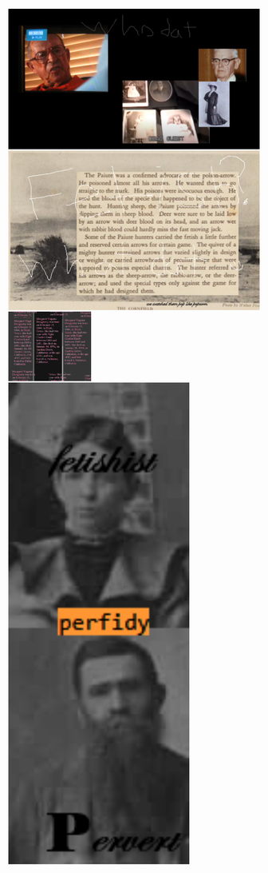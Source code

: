 <img src="whodat.png"></img>
<img src="Popcorn_fetish_in_the_cornfield.png"></img><img src="DOUGHERTY.png" WIDTH="33%"></img>
<img src="methodical.png" width="72%"></img>
